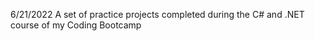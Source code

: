 6/21/2022
A set of practice projects completed during the C# and .NET course of my Coding Bootcamp

